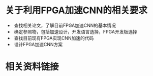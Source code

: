 # 关于利用FPGA加速CNN的相关要求
-  查找相关论文，了解目前FPGA加速CNN的基本情况  
-  确定参照物，包括加速设计，开发语言选择，FPGA开发板选择  
-  查找目前现有FPGA实现CNN加速的代码  
-  设计FPGA加速CNN方案
# 相关资料链接
